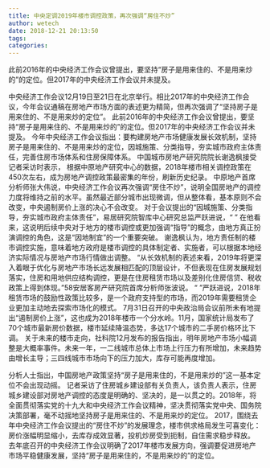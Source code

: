 ```yaml
---
title: 中央定调2019年楼市调控政策，再次强调“房住不炒”
author: wetech
date: 2018-12-21 20:13:50
tags: 
categories: 
---
```

此前2016年的中央经济工作会议曾提出，要坚持“房子是用来住的、不是用来炒的”的定位。但2017年的中央经济工作会议并未提及。
<!-- more -->
中央经济工作会议12月19日至21日在北京举行。相比2017年的中央经济工作会议，今年会议通稿在房地产市场方面的表述更为精简，但再次强调了“坚持房子是用来住的、不是用来炒的定位”。
此前2016年的中央经济工作会议曾提出，要坚持“房子是用来住的、不是用来炒的”的定位。但2017年的中央经济工作会议并未提及。
今年中央经济工作会议指出：要构建房地产市场健康发展长效机制，坚持房子是用来住的、不是用来炒的定位，因城施策、分类指导，夯实城市政府主体责任，完善住房市场体系和住房保障体系。
中国城市房地产研究院院长谢逸枫接受记者采访时表示，
根据中原地产研究中心的数据，2018年楼市相关调控政策在450次左右，成为房地产调控政策最密集的年份，刷新历史纪录。
中原地产首席分析师张大伟说，中央经济工作会议再次强调“房住不炒”，说明全国房地产的调控力度将维持之前的水平。虽然最近部分城市出现微调，但从整体看，基本原则不会改变，中央遏制房价上涨的决心不会改变。
对于会议提出的“因城施策、分类指导，夯实城市政府主体责任”，易居研究院智库中心研究总监严跃进说，“
”
在他看来，这说明后续中央对于地方的楼市调控或更加强调“指导”的概念，由地方真正扮演调控的角色，这是“因地制宜”的一个重要突破。
谢逸枫认为，地方责任制的楼市调控实施，意味着地方政府是楼市调控的具体制定者、实施者，可以根据本地经济实际情况与房地产市场行情做出调整。
“从长效机制的表述来看，2019年将更深入着眼于优化与房地产市场长远发展相匹配的顶层设计，不但表现在住房发展规划落实，住房和用地供应结构调控，更是在住房租赁市场以及差别化住房信贷、税收政策上得到体现。”58安居客房产研究院首席分析师张波说。
“
”严跃进说，2018年租赁市场的鼓励性政策比较多，是一个政府支持型的市场，而2019年需要租赁企业更加主动地去探索市场化的模式。
7月31日召开的中央政治局会议前所未有地提出“遏制房价上涨”，这也成为2018年楼市一个分水岭。11月，国家统计局发布了70个城市最新房价数据，楼市延续降温态势，多达17个城市的二手房价格环比下调。
关于未来的楼市走向，社科院12月发布的报告指出，明年房地产市场小幅调整是大概率事件。未来一年，一二线城市总体上市场上行压力有所增加，未来趋势由增长主导；三四线城市市场向下的压力加大，库存可能再度增加。
 
 
分析人士指出，中国房地产政策坚持“房子是用来住的，不是用来炒的”这一基本定位不会出现动摇。
记者采访了住房城乡建设部有关负责人，该负责人表示，住房城乡建设部对房地产调控的态度是明确的、坚决的，是一以贯之的。2018年，将全面贯彻落实党的十九大和中央经济工作会议精神，坚决贯彻落实党中央、国务院决策部署，毫不动摇地坚持房子是用来住的、不是用来炒的定位。
2017，围绕去年中央经济工作会议提出的“房住不炒”的发展理念，楼市供求格局发生可喜变化：房价涨幅明显缩小，去库存成效显著，投机炒房受到扼制，自住需求稳步释放。
去年底召开的中央经济工作会议明确了2017年楼市发展方向，强调要促进房地产市场平稳健康发展，坚持“房子是用来住的，不是用来炒的”的定位。
